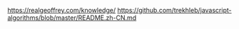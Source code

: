 
https://realgeoffrey.com/knowledge/
https://github.com/trekhleb/javascript-algorithms/blob/master/README.zh-CN.md